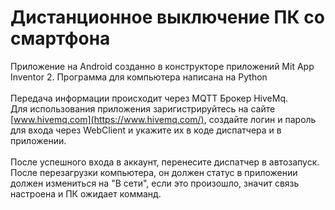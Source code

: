 # Дистанционное выключение ПК со смартфона
Приложение на Android созданно в конструкторе приложений Mit App Inventor 2. Программа для компьютера написана на Python<br>
<br>
Передача информации происходит через MQTT Брокер HiveMq.<br>
Для использования приложения заригистрируйтесь на сайте [www.hivemq.com](https://www.hivemq.com/), создайте логин и пароль для входа через WebClient и укажите их в коде диспатчера и в приложении.<br>
<br>
После успешного входа в аккаунт, перенесите диспатчер в автозапуск. После перезагрузки компьютера, он должен статус в приложении должен измениться на "В сети", если это произошло, значит связь настроена и ПК ожидает комманд.
